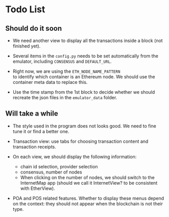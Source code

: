 # Todo List

## Should do it soon 

- We need another view to display all the transactions inside 
  a block (not finished yet).

- Several items in the `config.py` needs to be set
  automatically from the emulator, including
  `CONSENSUS` and `DEFAULT_URL`.

- Right now, we are using the `ETH_NODE_NAME_PATTERN`  
  to identify which container is an Ethereum node. 
  We should use the container meta data to replace this.

- Use the time stamp from the 1st block to decide whether 
  we should recreate the json files in the `emulator_data` 
  folder. 


## Will take a while 

- The style used in the program does not looks good.
  We need to fine tune it or find a better one. 


- Transaction view: use tabs for choosing transaction content and 
  transaction receipts. 

- On each view, we should display the following information:
  - chain id selection, provider selection
  - consensus, number of nodes 
  - When clicking on the number of nodes, we should switch to the InternetMap
    app (should we call it InternetView? to be consistent with EtherView).


- POA and POS related features. Whether to display these menus depend
  on the context: they should not appear when the blockchain is not
  their type. 





